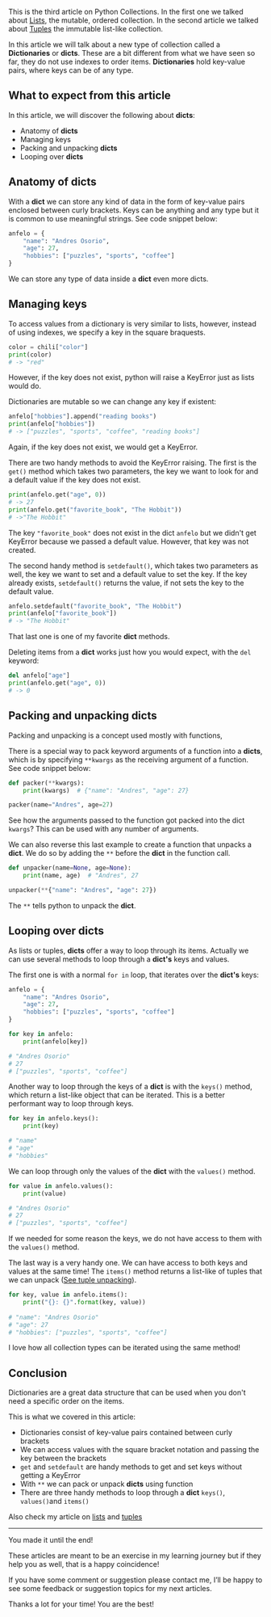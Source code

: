 This is the third article on Python Collections. In the first one we talked about [Lists](/blog/python-collections-lists/), the mutable, ordered collection. In the second article we talked about [Tuples](/blog/python-collections-tuples/) the immutable list-like collection.

In this article we will talk about a new type of collection called a **Dictionaries** or **dicts**. These are a bit different from what we have seen so far, they do not use indexes to order items. **Dictionaries** hold key-value pairs, where keys can be of any type. 

## What to expect from this article

In this article, we will discover the following about **dicts**:

* Anatomy of **dicts**
* Managing keys
* Packing and unpacking **dicts**
* Looping over **dicts**

## Anatomy of dicts

With a **dict** we can store any kind of data in the form of key-value pairs enclosed between curly brackets. Keys can be anything and any type but it is common to use meaningful strings. See code snippet below:

```python
anfelo = {
    "name": "Andres Osorio",
    "age": 27,
    "hobbies": ["puzzles", "sports", "coffee"]
}
```

We can store any type of data inside a **dict** even more dicts. 

## Managing keys

To access values from a dictionary is very similar to lists, however, instead of using indexes, we specify a key in the square braquests.

```python
color = chili["color"]
print(color)
# -> "red"
```

However, if the key does not exist, python will raise a KeyError just as lists would do. 

Dictionaries are mutable so we can change any key if existent:

```python
anfelo["hobbies"].append("reading books")
print(anfelo["hobbies"])
# -> ["puzzles", "sports", "coffee", "reading books"]
```

Again, if the key does not exist, we would get a KeyError.

There are two handy methods to avoid the KeyError raising. The first is the `get()` method which takes two parameters, the key we want to look for and a default value if the key does not exist. 

```python
print(anfelo.get("age", 0))
# -> 27
print(anfelo.get("favorite_book", "The Hobbit"))
# ->"The Hobbit"
```  

The key `"favorite_book"` does not exist in the dict `anfelo` but we didn't get KeyError because we passed a default value. However, that key was not created.

The second handy method is `setdefault()`, which takes two parameters as well, the key we want to set and a default value to set the key. If the key already exists, `setdefault()` returns the value, if not sets the key to the default value.

```python
anfelo.setdefault("favorite_book", "The Hobbit")
print(anfelo["favorite_book"])
# -> "The Hobbit"
``` 

That last one is one of my favorite **dict** methods.

Deleting items from a **dict** works just how you would expect, with the `del` keyword:

```python
del anfelo["age"]
print(anfelo.get("age", 0))
# -> 0
``` 

## Packing and unpacking dicts

Packing and unpacking is a concept used mostly with functions, 

There is a special way to pack keyword arguments of a function into a **dicts**, which is by specifying `**kwargs` as the receiving argument of a function. See code snippet below:

```python
def packer(**kwargs):
    print(kwargs)  # {"name": "Andres", "age": 27}

packer(name="Andres", age=27)
```

See how the arguments passed to the function got packed into the dict `kwargs`? This can be used with any number of arguments.

We can also reverse this last example to create a function that unpacks a **dict**. We do so by adding the `**` before the **dict** in the function call.

```python
def unpacker(name=None, age=None):
    print(name, age)  # "Andres", 27

unpacker(**{"name": "Andres", "age": 27})
```

The `**` tells python to unpack the **dict**.


## Looping over dicts

As lists or tuples, **dicts** offer a way to loop through its items. Actually we can use several methods to loop through a **dict's** keys and values.

The first one is with a normal `for in` loop, that iterates over the **dict's** keys:

```python
anfelo = {
    "name": "Andres Osorio",
    "age": 27,
    "hobbies": ["puzzles", "sports", "coffee"]
}

for key in anfelo:
    print(anfelo[key])

# "Andres Osorio"
# 27
# ["puzzles", "sports", "coffee"]
```

Another way to loop through the keys of a **dict** is with the `keys()` method, which return a list-like object that can be iterated. This is a better performant way to loop through keys.

```python
for key in anfelo.keys():
    print(key)

# "name"
# "age"
# "hobbies"
```

We can loop through only the values of the **dict** with the `values()` method.

```python
for value in anfelo.values():
    print(value)

# "Andres Osorio"
# 27
# ["puzzles", "sports", "coffee"]
```

If we needed for some reason the keys, we do not have access to them with the `values()` method.

The last way is a very handy one. We can have access to both keys and values at the same time! The `items()` method returns a list-like of tuples that we can unpack ([See tuple unpacking](/blog/python-collections-tuples/)). 

```python
for key, value in anfelo.items():
    print("{}: {}".format(key, value))
   
# "name": "Andres Osorio"
# "age": 27
# "hobbies": ["puzzles", "sports", "coffee"]
```

I love how all collection types can be iterated using the same method!


## Conclusion

Dictionaries are a great data structure that can be used when you don't need a specific order on the items. 

This is what we covered in this article:

* Dictionaries consist of key-value pairs contained between curly brackets
* We can access values with the square bracket notation and passing the key between the brackets
* `get` and `setdefault` are handy methods to get and set keys without getting a KeyError
* With `**` we can pack or unpack **dicts** using function
* There are three handy methods to loop through a **dict** `keys()`, `values()`and `items()`

Also check my article on [lists](/blog/python-collections-lists/) and [tuples](/blog/python-collections-tuples/)

---

You made it until the end!

These articles are meant to be an exercise in my learning journey but if they help you as well, that is a happy coincidence!

If you have some comment or suggestion please contact me, I’ll be happy to see some feedback or suggestion topics for my next articles.

Thanks a lot for your time! You are the best!

